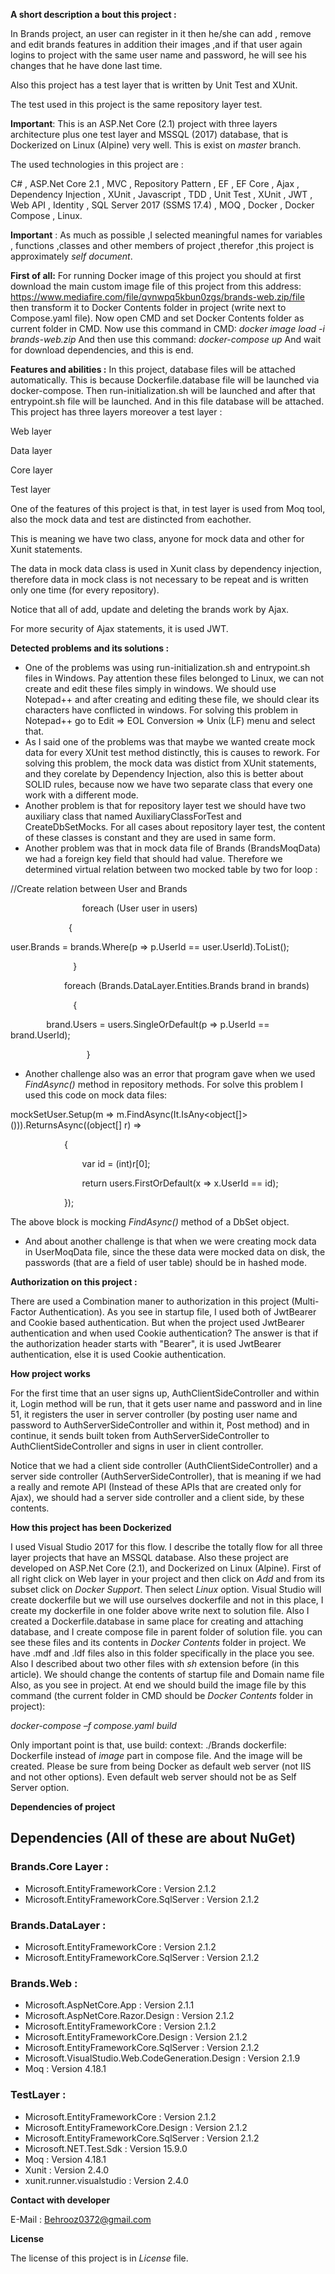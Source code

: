**A short description a bout this project :**

In Brands project, an user can register in it then he/she can add , remove and edit brands features in addition their images ,and if that user again logins to project with the same user name and password, he will see his changes that he have done last time.

Also this project has a test layer that is written by Unit Test and XUnit.

The test used in this project is the same repository layer test.

**Important**: This is an ASP.Net Core  (2.1) project with three layers architecture plus one test layer and MSSQL (2017) database, that is Dockerized on Linux (Alpine) very well. This is exist on *master* branch.
 
The used technologies in this project are :

C# , ASP.Net Core 2.1 , MVC , Repository Pattern , EF , EF Core , Ajax , Dependency Injection , XUnit , Javascript , TDD , Unit Test , XUnit , JWT , Web API , Identity , SQL Server 2017 (SSMS 17.4) , MOQ , Docker , Docker Compose , Linux.

**Important** : As much as possible ,I selected meaningful names for variables , functions ,classes and other members of project ,therefor ,this project is approximately *self document*.

**First of all:**
For running Docker image of this project you should at first download the main custom image file of this project from this address:
https://www.mediafire.com/file/qvnwpq5kbun0zgs/brands-web.zip/file
then transform it to Docker Contents folder in project (write next to Compose.yaml file).
Now open CMD and set Docker Contents folder as current folder in CMD.
Now use this command in CMD:
*docker image load -i brands-web.zip*
And then use this command:
*docker-compose up*
And wait for download dependencies, and this is end.


**Features and abilities :**
In this project, database files will be attached automatically.
This is because Dockerfile.database  file will be launched via docker-compose. Then run-initialization.sh will be launched and after that entrypoint.sh file will be launched.
And in this file database will be attached.
This project has three layers moreover a test layer :

Web layer

Data layer

Core layer

Test layer

One of the features of this project is that, in test layer is used from Moq tool, also the mock data and test are distincted from eachother.

This is meaning we have two class, anyone for mock data and other for Xunit statements.

The data in mock data class is used in Xunit class by dependency injection, therefore data in mock class is not necessary to be repeat and is written only one time (for every repository).

Notice that all of add, update and deleting the brands work by Ajax.

For more security of Ajax statements, it is used JWT.

**Detected problems and its solutions :**

- One of the problems was using run-initialization.sh and entrypoint.sh files in Windows. Pay attention these files belonged to Linux, we can not create and edit these files simply in windows. We should use Notepad++ and after creating and editing these file, we should clear its characters have conflicted in windows. For solving this problem in Notepad++ go to 
    Edit => EOL Conversion => Unix (LF)
    menu and select that.
- As I said one of the problems was that maybe we wanted create mock data  for every XUnit test method distinctly, this is causes to rework. For solving this problem, the mock data was distict from XUnit statements, and they corelate by Dependency Injection, also this is better about SOLID rules, because now we have two separate class that every one work with a different mode.	
- Another problem is that for repository layer test we should have two auxiliary class that named AuxiliaryClassForTest and CreateDbSetMocks. For all cases about repository layer test, the content of these classes is constant and they are used in same form.
- Another problem was that in mock data file of Brands (BrandsMoqData) we had a foreign key field that should had value. Therefore we determined virtual relation between two mocked table by two for loop :

//Create relation between User and Brands

`           	 `foreach (User user in users)

`          	  `{

user.Brands = brands.Where(p => p.UserId == user.UserId).ToList();

`              `}


`            `foreach (Brands.DataLayer.Entities.Brands brand in brands)

`              `{

`        `brand.Users = users.SingleOrDefault(p =>   p.UserId == brand.UserId);

`           	  `}

- Another challenge also was an error that program gave when we used *FindAsync()* method in repository methods. For solve this problem I used this code on mock data files:

mockSetUser.Setup(m => m.FindAsync(It.IsAny<object[]>())).ReturnsAsync((object[] r) =>

`            `{

`                `var id = (int)r[0];

`                `return users.FirstOrDefault(x => x.UserId == id);

`            `});

The above block is mocking *FindAsync()* method of a DbSet object.

- And about another challenge is that when we were creating mock data in UserMoqData  file, since the these data were mocked data on disk, the passwords (that are a field of user table) should be in hashed mode.


**Authorization on this project :**

There are used a Combination maner to authorization in this project (Multi-Factor Authentication).
As you see in startup file, I used both of JwtBearer and Cookie based authentication.
But when the project used JwtBearer authentication and when used Cookie authentication?
The answer is that if the authorization header starts with "Bearer", it is used JwtBearer authentication,
else it is used Cookie authentication.

**How project works**

For the first time that an user signs up, AuthClientSideController and within it, Login method will be run, that it gets user name and password and in line 51, it registers the user in server controller (by posting user name and password to AuthServerSideController and within it, Post method) and in continue, it sends built token from AuthServerSideController to AuthClientSideController and signs in user in client controller.

Notice that we had a client side controller (AuthClientSideController) and a server side controller (AuthServerSideController), that is meaning if we had a really and remote API (Instead of these APIs that are created only for Ajax), we should had a server side controller and a client side, by these contents.

**How this project has been Dockerized**

I used Visual Studio 2017 for this flow.
I describe  the totally flow for all three layer projects that have an MSSQL database.
Also these project are developed on ASP.Net Core (2.1), and Dockerized on Linux (Alpine).
First of all right click on Web layer in your project and then click on *Add* and from its subset click on *Docker Support*. Then select *Linux* option.
Visual Studio will create dockerfile but we will use ourselves dockerfile and not in this place, I create my dockerfile in one folder above write next to solution file. Also I created a Dockerfile.database in same place for creating and attaching database, and I create compose file in parent folder of solution file.
you can see these files and its contents in *Docker Contents* folder in project. We have .mdf and .ldf files also in this folder specifically in the place you see.
Also I described about two other files with *sh* extension before (in this article). 
We should change the contents of startup file and Domain name file Also, as you see in project.
At end we should build the image file by this command (the current folder in CMD should be *Docker Contents* folder in project):

*docker-compose –f compose.yaml build*

Only important point is that, use 
    build:
      context: ./Brands
      dockerfile: Dockerfile
instead of *image* part in compose file.
And the image will be created.
Please be sure from being Docker as default web server (not IIS and not other options). Even default web server should not be as Self Server option.


**Dependencies of project**

## Dependencies (All of these are about NuGet)

### Brands.Core Layer :


- Microsoft.EntityFrameworkCore : Version 2.1.2
- Microsoft.EntityFrameworkCore.SqlServer : Version 2.1.2

### Brands.DataLayer :


- Microsoft.EntityFrameworkCore : Version 2.1.2
- Microsoft.EntityFrameworkCore.SqlServer : Version 2.1.2

### Brands.Web :


- Microsoft.AspNetCore.App : Version 2.1.1
- Microsoft.AspNetCore.Razor.Design : Version 2.1.2
- Microsoft.EntityFrameworkCore : Version 2.1.2
- Microsoft.EntityFrameworkCore.Design : Version 2.1.2
- Microsoft.EntityFrameworkCore.SqlServer : Version 2.1.2
- Microsoft.VisualStudio.Web.CodeGeneration.Design : Version 2.1.9
- Moq : Version 4.18.1

### TestLayer :


- Microsoft.EntityFrameworkCore : Version 2.1.2
- Microsoft.EntityFrameworkCore.Design : Version 2.1.2
- Microsoft.EntityFrameworkCore.SqlServer : Version 2.1.2
- Microsoft.NET.Test.Sdk : Version 15.9.0
- Moq : Version 4.18.1
- Xunit : Version 2.4.0
- xunit.runner.visualstudio : Version 2.4.0

**Contact with developer**

E-Mail : <Behrooz0372@gmail.com>

**License**

The license of this project is in *License* file.



